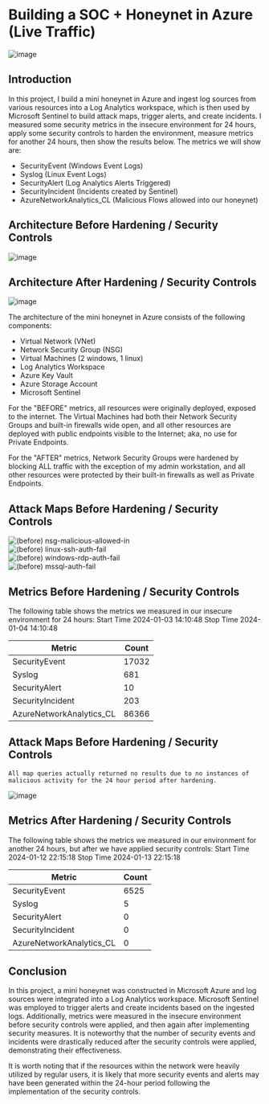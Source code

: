 # Building a SOC + Honeynet in Azure (Live Traffic)
![image](https://github.com/NebiyeYilmaz/Cloud-SOC/assets/156943652/6bae3b28-eabd-4f7d-9c38-fd77f192a399)

## Introduction

In this project, I build a mini honeynet in Azure and ingest log sources from various resources into a Log Analytics workspace, which is then used by Microsoft Sentinel to build attack maps, trigger alerts, and create incidents. I measured some security metrics in the insecure environment for 24 hours, apply some security controls to harden the environment, measure metrics for another 24 hours, then show the results below. The metrics we will show are:

- SecurityEvent (Windows Event Logs)
- Syslog (Linux Event Logs)
- SecurityAlert (Log Analytics Alerts Triggered)
- SecurityIncident (Incidents created by Sentinel)
- AzureNetworkAnalytics_CL (Malicious Flows allowed into our honeynet)

## Architecture Before Hardening / Security Controls
![image](https://github.com/NebiyeYilmaz/Cloud-SOC/assets/156943652/4eeef93b-fa89-486b-9ecc-59509026cabd)

## Architecture After Hardening / Security Controls
![image](https://github.com/NebiyeYilmaz/Cloud-SOC/assets/156943652/6ff2b74c-55b7-4fc8-a685-9dd8da59d9ea)

The architecture of the mini honeynet in Azure consists of the following components:

- Virtual Network (VNet)
- Network Security Group (NSG)
- Virtual Machines (2 windows, 1 linux)
- Log Analytics Workspace
- Azure Key Vault
- Azure Storage Account
- Microsoft Sentinel

For the "BEFORE" metrics, all resources were originally deployed, exposed to the internet. The Virtual Machines had both their Network Security Groups and built-in firewalls wide open, and all other resources are deployed with public endpoints visible to the Internet; aka, no use for Private Endpoints.

For the "AFTER" metrics, Network Security Groups were hardened by blocking ALL traffic with the exception of my admin workstation, and all other resources were protected by their built-in firewalls as well as Private Endpoints.

## Attack Maps Before Hardening / Security Controls
![(before) nsg-malicious-allowed-in](https://github.com/NebiyeYilmaz/Cloud-SOC/assets/156943652/4a8842cb-73d4-4982-b29a-bad5b1d9e593)
<br>
![(before) linux-ssh-auth-fail](https://github.com/NebiyeYilmaz/Cloud-SOC/assets/156943652/7f10f588-bc08-4e21-b31e-06eb3edbb7da)
<br>
![(before) windows-rdp-auth-fail](https://github.com/NebiyeYilmaz/Cloud-SOC/assets/156943652/c5f71138-b775-4564-bc49-12d2e02a0f7a)
<br>
![(before) mssql-auth-fail](https://github.com/NebiyeYilmaz/Cloud-SOC/assets/156943652/50c10c72-ed13-4657-9469-477dbd460045)
<br>
## Metrics Before Hardening / Security Controls

The following table shows the metrics we measured in our insecure environment for 24 hours:
Start Time 2024-01-03 14:10:48
Stop Time 2024-01-04 14:10:48

| Metric                   | Count
| ------------------------ | -----
| SecurityEvent            | 17032
| Syslog                   | 681
| SecurityAlert            | 10
| SecurityIncident         | 203
| AzureNetworkAnalytics_CL | 86366

## Attack Maps Before Hardening / Security Controls

```All map queries actually returned no results due to no instances of malicious activity for the 24 hour period after hardening.```

![image](https://github.com/NebiyeYilmaz/Cloud-SOC/assets/156943652/532ea3c1-1e87-4a6c-a7ae-11b83cb7eeba)

## Metrics After Hardening / Security Controls

The following table shows the metrics we measured in our environment for another 24 hours, but after we have applied security controls:
Start Time 2024-01-12 22:15:18
Stop Time	2024-01-13 22:15:18

| Metric                   | Count
| ------------------------ | -----
| SecurityEvent            | 6525
| Syslog                   | 5
| SecurityAlert            | 0
| SecurityIncident         | 0
| AzureNetworkAnalytics_CL | 0

## Conclusion

In this project, a mini honeynet was constructed in Microsoft Azure and log sources were integrated into a Log Analytics workspace. Microsoft Sentinel was employed to trigger alerts and create incidents based on the ingested logs. Additionally, metrics were measured in the insecure environment before security controls were applied, and then again after implementing security measures. It is noteworthy that the number of security events and incidents were drastically reduced after the security controls were applied, demonstrating their effectiveness.

It is worth noting that if the resources within the network were heavily utilized by regular users, it is likely that more security events and alerts may have been generated within the 24-hour period following the implementation of the security controls.
